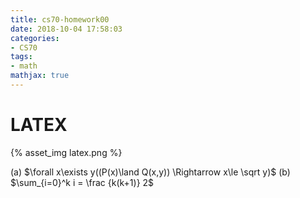 ```yaml
---
title: cs70-homework00
date: 2018-10-04 17:58:03
categories:
- CS70
tags:
- math
mathjax: true
---
```


# LATEX
{% asset_img latex.png %}

(a) $\forall x\exists y((P(x)\land Q(x,y)) \Rightarrow x\le \sqrt y)$
(b) $\sum_{i=0}^k i = \frac {k(k+1)} 2$
